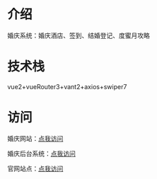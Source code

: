 # 介绍
  婚庆系统：婚庆酒店、签到、结婚登记、度蜜月攻略

# 技术栈
  vue2+vueRouter3+vant2+axios+swiper7

# 访问
  婚庆网站：[点我访问](http://180.76.106.221:5010/wedding)

  婚庆后台系统：[点我访问](http://180.76.106.221:5010/admin)

  官网站点：[点我访问](http://180.76.106.221:5011)
